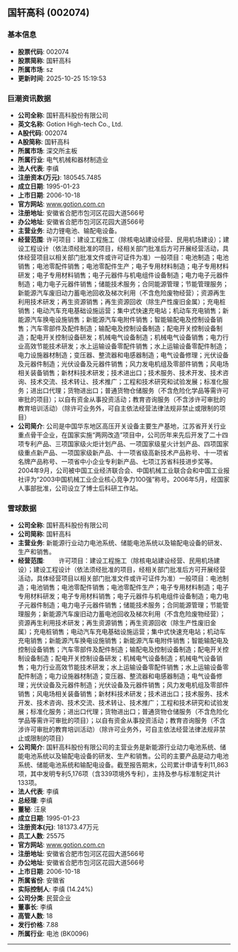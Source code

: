 ## 国轩高科 (002074)

### 基本信息

- **股票代码**: 002074
- **股票简称**: 国轩高科
- **所属市场**: sz
- **更新时间**: 2025-10-25 15:19:53

### 巨潮资讯数据

- **公司全称**: 国轩高科股份有限公司
- **英文名称**: Gotion High-tech Co., Ltd.
- **A股代码**: 002074
- **A股简称**: 国轩高科
- **所属市场**: 深交所主板
- **所属行业**: 电气机械和器材制造业
- **法人代表**: 李缜
- **注册资本(万元)**: 180545.7485
- **成立日期**: 1995-01-23
- **上市日期**: 2006-10-18
- **官方网站**: www.gotion.com.cn
- **注册地址**: 安徽省合肥市包河区花园大道566号
- **办公地址**: 安徽省合肥市包河区花园大道566号
- **主营业务**: 动力锂电池、输配电设备。
- **经营范围**: 许可项目：建设工程施工（除核电站建设经营、民用机场建设）；建设工程设计（依法须经批准的项目，经相关部门批准后方可开展经营活动，具体经营项目以相关部门批准文件或许可证件为准）一般项目：电池制造；电池销售；电池零配件销售；电池零配件生产；电子专用材料制造；电子专用材料研发；电子专用材料销售；电子元器件与机电组件设备制造；电力电子元器件制造；电力电子元器件销售；储能技术服务；合同能源管理；节能管理服务；新能源汽车废旧动力蓄电池回收及梯次利用（不含危险废物经营）；资源再生利用技术研发；再生资源销售；再生资源回收（除生产性废旧金属）；充电桩销售；电动汽车充电基础设施运营；集中式快速充电站；机动车充电销售；新能源汽车换电设施销售；新能源汽车电附件销售；智能输配电及控制设备销售；汽车零部件及配件制造；输配电及控制设备制造；配电开关控制设备制造；配电开关控制设备研发；机械电气设备制造；机械电气设备销售；电力行业高效节能技术研发；水上运输设备零配件销售；水上运输设备零配件制造；电力设施器材制造；变压器、整流器和电感器制造；电气设备修理；光伏设备及元器件制造；光伏设备及元器件销售；风力发电机组及零部件销售；风电场相关装备销售；新材料技术研发；技术进出口；技术服务、技术开发、技术咨询、技术交流、技术转让、技术推广；工程和技术研究和试验发展；标准化服务；进出口代理；货物进出口；普通货物仓储服务（不含危险化学品等需许可审批的项目）；以自有资金从事投资活动；教育咨询服务（不含涉许可审批的教育培训活动）（除许可业务外，可自主依法经营法律法规非禁止或限制的项目）
- **公司简介**: 公司是中国华东地区高压开关设备主要生产基地，江苏省开关行业重点骨干企业，在国家实施“两网改造”项目中，公司历年来先后开发了二十四项专利产品、三项国家级火炬计划产品、一项国家级星火计划产品、四项国家级重点新产品、一项国家级新产品、十一项省级高新技术产品称号、十一项省名牌产品称号、一项省中小企业专利新产品、七项江苏省科技进步奖等。2004年9月，公司被中国工业经济联合会、中国机械工业联合会和中国工业报社评为“2003中国机械工业企业核心竞争力100强”称号。2006年5月，经国家人事部批准，公司设立了博士后科研工作站。

### 雪球数据

- **公司全称**: 国轩高科股份有限公司
- **公司简称**: 国轩高科
- **主营业务**: 新能源行业动力电池系统、储能电池系统以及输配电设备的研发、生产和销售。
- **经营范围**: 　　许可项目：建设工程施工（除核电站建设经营、民用机场建设）；建设工程设计（依法须经批准的项目，经相关部门批准后方可开展经营活动，具体经营项目以相关部门批准文件或许可证件为准）一般项目：电池制造；电池销售；电池零配件销售；电池零配件生产；电子专用材料制造；电子专用材料研发；电子专用材料销售；电子元器件与机电组件设备制造；电力电子元器件制造；电力电子元器件销售；储能技术服务；合同能源管理；节能管理服务；新能源汽车废旧动力蓄电池回收及梯次利用（不含危险废物经营）；资源再生利用技术研发；再生资源销售；再生资源回收（除生产性废旧金属）；充电桩销售；电动汽车充电基础设施运营；集中式快速充电站；机动车充电销售；新能源汽车换电设施销售；新能源汽车电附件销售；智能输配电及控制设备销售；汽车零部件及配件制造；输配电及控制设备制造；配电开关控制设备制造；配电开关控制设备研发；机械电气设备制造；机械电气设备销售；电力行业高效节能技术研发；水上运输设备零配件销售；水上运输设备零配件制造；电力设施器材制造；变压器、整流器和电感器制造；电气设备修理；光伏设备及元器件制造；光伏设备及元器件销售；风力发电机组及零部件销售；风电场相关装备销售；新材料技术研发；技术进出口；技术服务、技术开发、技术咨询、技术交流、技术转让、技术推广；工程和技术研究和试验发展；标准化服务；进出口代理；货物进出口；普通货物仓储服务（不含危险化学品等需许可审批的项目）；以自有资金从事投资活动；教育咨询服务（不含涉许可审批的教育培训活动）（除许可业务外，可自主依法经营法律法规非禁止或限制的项目）
- **公司简介**: 国轩高科股份有限公司的主营业务是新能源行业动力电池系统、储能电池系统以及输配电设备的研发、生产和销售。公司的主要产品是动力电池系统、储能电池系统和输配电设备。截至报告期末，公司累计申请专利11,863项，其中发明专利5,176项（含339项境外专利），主持及参与标准制定共计133项。
- **法人代表**: 李缜
- **总经理**: 李缜
- **董秘**: 汪泉
- **成立日期**: 1995-01-23
- **注册资本(元)**: 181373.47万元
- **员工人数**: 25575
- **官方网站**: www.gotion.com.cn
- **注册地址**: 安徽省合肥市包河区花园大道566号
- **办公地址**: 安徽省合肥市包河区花园大道566号
- **上市日期**: 2006-10-18
- **所属省份**: 安徽省
- **实际控制人**: 李缜 (14.24%)
- **公司分类**: 民营企业
- **董事长**: 李缜
- **高管人数**: 18
- **发行价格**: 7.88
- **所属行业**: 电池 (BK0096)

---